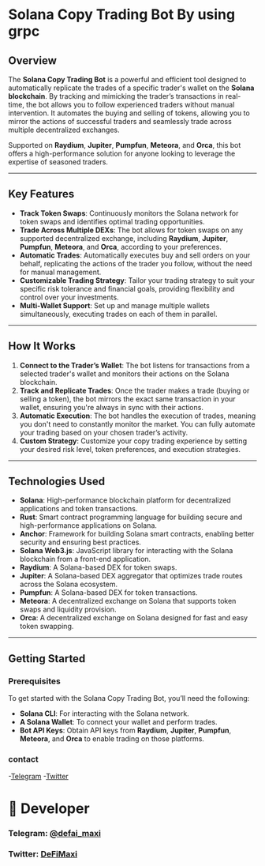 # Solana Copy Trading Bot By using grpc

## Overview

The **Solana Copy Trading Bot** is a powerful and efficient tool designed to automatically replicate the trades of a specific trader's wallet on the **Solana blockchain**. By tracking and mimicking the trader’s transactions in real-time, the bot allows you to follow experienced traders without manual intervention. It automates the buying and selling of tokens, allowing you to mirror the actions of successful traders and seamlessly trade across multiple decentralized exchanges.

Supported on **Raydium**, **Jupiter**, **Pumpfun**, **Meteora**, and **Orca**, this bot offers a high-performance solution for anyone looking to leverage the expertise of seasoned traders.

---

## Key Features

- **Track Token Swaps**: Continuously monitors the Solana network for token swaps and identifies optimal trading opportunities.
- **Trade Across Multiple DEXs**: The bot allows for token swaps on any supported decentralized exchange, including **Raydium**, **Jupiter**, **Pumpfun**, **Meteora**, and **Orca**, according to your preferences.
- **Automatic Trades**: Automatically executes buy and sell orders on your behalf, replicating the actions of the trader you follow, without the need for manual management.
- **Customizable Trading Strategy**: Tailor your trading strategy to suit your specific risk tolerance and financial goals, providing flexibility and control over your investments.
- **Multi-Wallet Support**: Set up and manage multiple wallets simultaneously, executing trades on each of them in parallel.

---

## How It Works

1. **Connect to the Trader’s Wallet**: The bot listens for transactions from a selected trader's wallet and monitors their actions on the Solana blockchain.
2. **Track and Replicate Trades**: Once the trader makes a trade (buying or selling a token), the bot mirrors the exact same transaction in your wallet, ensuring you're always in sync with their actions.
3. **Automatic Execution**: The bot handles the execution of trades, meaning you don't need to constantly monitor the market. You can fully automate your trading based on your chosen trader’s activity.
4. **Custom Strategy**: Customize your copy trading experience by setting your desired risk level, token preferences, and execution strategies.

---

## Technologies Used

- **Solana**: High-performance blockchain platform for decentralized applications and token transactions.
- **Rust**: Smart contract programming language for building secure and high-performance applications on Solana.
- **Anchor**: Framework for building Solana smart contracts, enabling better security and ensuring best practices.
- **Solana Web3.js**: JavaScript library for interacting with the Solana blockchain from a front-end application.
- **Raydium**: A Solana-based DEX for token swaps.
- **Jupiter**: A Solana-based DEX aggregator that optimizes trade routes across the Solana ecosystem.
- **Pumpfun**: A Solana-based DEX for token transactions.
- **Meteora**: A decentralized exchange on Solana that supports token swaps and liquidity provision.
- **Orca**: A decentralized exchange on Solana designed for fast and easy token swapping.

---

## Getting Started

### Prerequisites

To get started with the Solana Copy Trading Bot, you’ll need the following:

- **Solana CLI**: For interacting with the Solana network.
- **A Solana Wallet**: To connect your wallet and perform trades.
- **Bot API Keys**: Obtain API keys from **Raydium**, **Jupiter**, **Pumpfun**, **Meteora**, and **Orca** to enable trading on those platforms.

### contact
-[Telegram](https://t.me/defai_maxi)
-[Twitter](https://x.com/defai_maxi)

# 👤 Developer
### Telegram: [@defai_maxi](https://t.me/defai_maxi)   

### Twitter:  [DeFiMaxi](https://x.com/defai_maxi)   

